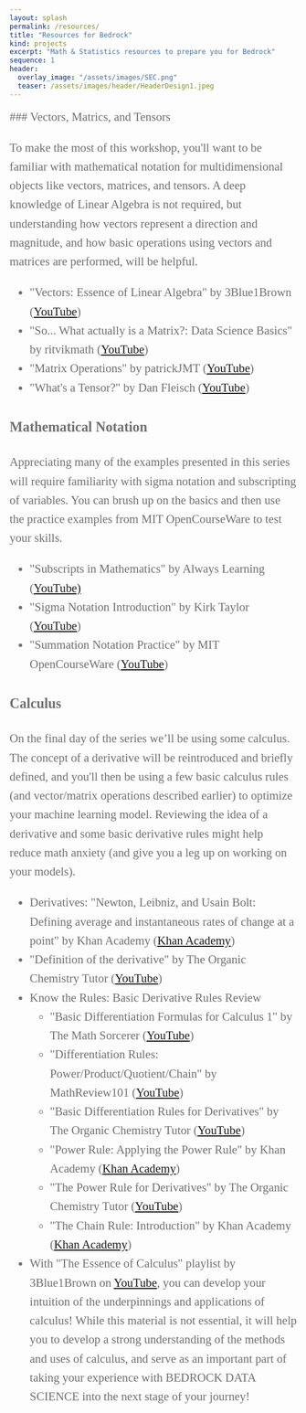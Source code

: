 ```yaml
---
layout: splash
permalink: /resources/
title: "Resources for Bedrock"
kind: projects
excerpt: "Math & Statistics resources to prepare you for Bedrock"
sequence: 1
header: 
  overlay_image: "/assets/images/SEC.png"
  teaser: /assets/images/header/HeaderDesign1.jpeg
--- 
```


<div style="font-family:Karla; font-size:1.3rem; color:#707070;line-height:1.6;">
### Vectors, Matrics, and Tensors

To make the most of this workshop, you'll want to be familiar with mathematical notation for multidimensional objects like vectors, matrices, and tensors. A deep knowledge of Linear Algebra is not required, but understanding how vectors represent a direction and magnitude, and how basic operations using vectors and matrices are performed, will be helpful.

- "Vectors: Essence of Linear Algebra" by 3Blue1Brown ([YouTube](https://www.youtube.com/watch?v=fNk_zzaMoSs&list=PLZHQObOWTQDPD3MizzM2xVFitgF8hE_ab&index=2))
- "So... What actually is a Matrix?: Data Science Basics" by ritvikmath ([YouTube](https://www.youtube.com/watch?v=hEQ6j0eRDtg))
- "Matrix Operations" by patrickJMT ([YouTube](https://www.youtube.com/watch?v=EFApWAl3NJw))
- "What's a Tensor?" by Dan Fleisch ([YouTube](https://www.youtube.com/watch?v=f5liqUk0ZTw))

### Mathematical Notation

Appreciating many of the examples presented in this series will require familiarity with sigma notation and subscripting of variables. You can brush up on the basics and then use the practice examples from MIT OpenCourseWare to test your skills.

- "Subscripts in Mathematics" by Always Learning ([YouTube)](https://www.youtube.com/watch?v=dOi1UOkj_ik)
- "Sigma Notation Introduction" by Kirk Taylor ([YouTube](https://www.youtube.com/watch?v=lQZY4pD8X6I))
- "Summation Notation Practice" by MIT OpenCourseWare ([YouTube](https://www.youtube.com/watch?v=iHErQuZ8M-I))

### Calculus

On the final day of the series we’ll be using some calculus. The concept of a derivative will be reintroduced and briefly defined, and you'll then be using a few basic calculus rules (and vector/matrix operations described earlier) to optimize your machine learning model. Reviewing the idea of a derivative and some basic derivative rules might help reduce math anxiety (and give you a leg up on working on your models).

- Derivatives: "Newton, Leibniz, and Usain Bolt: Defining average and instantaneous rates of change at a point" by Khan Academy ([Khan Academy](https://www.khanacademy.org/math/ap-calculus-ab/ab-differentiation-1-new/ab-2-1/v/newton-leibniz-and-usain-bolt))
- "Definition of the derivative" by The Organic Chemistry Tutor ([YouTube](https://www.youtube.com/watch?v=-aTLjoDT1GQ))
- Know the Rules: Basic Derivative Rules Review
  - "Basic Differentiation Formulas for Calculus 1" by The Math Sorcerer ([YouTube](https://www.youtube.com/watch?v=OLyeTUZDH-o))
  - "Differentiation Rules: Power/Product/Quotient/Chain" by MathReview101 ([YouTube](https://www.youtube.com/watch?v=esxNDR1epeo))
  - "Basic Differentiation Rules for Derivatives" by The Organic Chemistry Tutor ([YouTube](https://www.youtube.com/watch?v=IvLpN1G1Ncg))
  - "Power Rule: Applying the Power Rule" by Khan Academy ([Khan Academy](https://www.khanacademy.org/math/ap-calculus-ab/ab-differentiation-1-new/ab-2-5/v/power-rule))
  - "The Power Rule for Derivatives" by The Organic Chemistry Tutor ([YouTube](https://www.youtube.com/watch?v=9Yz-RCdS2Tg))
  - "The Chain Rule: Introduction" by Khan Academy ([Khan Academy](https://www.khanacademy.org/math/ap-calculus-ab/ab-differentiation-2-new/ab-3-1a/v/chain-rule-introduction))  
- With "The Essence of Calculus" playlist by 3Blue1Brown on [YouTube](https://www.youtube.com/playlist?list=PLZHQObOWTQDMsr9K-rj53DwVRMYO3t5Yr), you can develop your intuition of the underpinnings and applications of calculus! While this material is not essential, it will help you to develop a strong understanding of the methods and uses of calculus, and serve as an important part of taking your experience with BEDROCK DATA SCIENCE into the next stage of your journey! 


</div>



